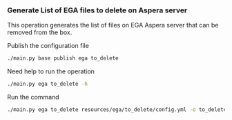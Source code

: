 ### Generate List of EGA files to delete on Aspera server
This operation generates the list of files on EGA Aspera server that can be removed from the box.

Publish the configuration file
```bash
./main.py base publish ega to_delete
```

Need help to run the operation
```bash
./main.py ega to_delete -h
```

Run the command
```bash
./main.py ega to_delete resources/ega/to_delete/config.yml -o to_delete
```